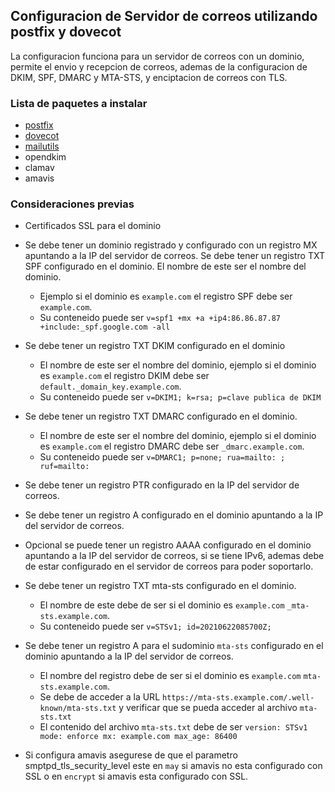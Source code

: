 ## Configuracion de Servidor de correos utilizando postfix y dovecot

La configuracion funciona para un servidor de correos con un dominio, permite el envio y recepcion de correos, ademas de la configuracion de DKIM, SPF, DMARC y MTA-STS, y enciptacion de correos con TLS.

[postfix]: https://www.postfix.org/
[dovecot]: https://www.dovecot.org/
[mailutils]: https://mailutils.org/
### Lista de paquetes a instalar
- [postfix]
- [dovecot]
- [mailutils]
- opendkim
- clamav
- amavis

### Consideraciones previas
- Certificados SSL para el dominio

- Se debe tener un dominio registrado y configurado con un registro MX apuntando a la IP del servidor de correos.
 Se debe tener un registro TXT SPF configurado en el dominio. El nombre de este ser el nombre del dominio.
    - Ejemplo si el dominio es `example.com` el registro SPF debe ser `example.com`.
    - Su conteneido puede ser `v=spf1 +mx +a +ip4:86.86.87.87 +include:_spf.google.com -all`

- Se debe tener un registro TXT DKIM configurado en el dominio 
    - El nombre de este ser el nombre del dominio, ejemplo si el dominio es `example.com` el registro DKIM debe ser `default._domain_key.example.com`.
    - Su conteneido puede ser `v=DKIM1; k=rsa; p=clave publica de DKIM`

- Se debe tener un registro TXT DMARC configurado en el dominio.
    - El nombre de este ser el nombre del dominio, ejemplo si el dominio es `example.com` el registro DMARC debe ser `_dmarc.example.com`.
    - Su conteneido puede ser `v=DMARC1; p=none; rua=mailto:
    ; ruf=mailto:`

- Se debe tener un registro PTR configurado en la IP del servidor de correos.

- Se debe tener un registro A configurado en el dominio apuntando a la IP del servidor de correos.

- Opcional se puede tener un registro AAAA configurado en el dominio apuntando a la IP del servidor de correos, si se tiene IPv6, ademas debe de estar configurado en el servidor de correos para poder soportarlo.

- Se debe tener un registro TXT mta-sts configurado en el dominio. 
    - El nombre de este debe de ser si el dominio es `example.com` `_mta-sts.example.com`.
    - Su conteneido puede ser `v=STSv1; id=20210622085700Z;`

- Se debe tener un registro A para el sudominio `mta-sts` configurado en el dominio apuntando a la IP del servidor de correos.
    - El nombre del registro debe de ser si el dominio es `example.com` `mta-sts.example.com`.
    - Se debe de acceder a la URL `https://mta-sts.example.com/.well-known/mta-sts.txt` y verificar que se pueda acceder al archivo `mta-sts.txt`
    - El contenido del archivo `mta-sts.txt` debe de ser `version: STSv1 mode: enforce mx: example.com max_age: 86400`

- Si configura amavis asegurese de que el parametro smptpd_tls_security_level este en `may` si amavis no esta configurado con SSL o en `encrypt` si amavis esta configurado con SSL.